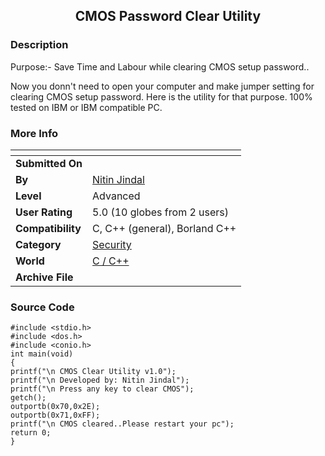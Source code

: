 ﻿<div align="center">

## CMOS Password Clear Utility


</div>

### Description

Purpose:- Save Time and Labour while clearing CMOS setup password..

Now you donn't need to open your computer and make jumper setting for clearing CMOS setup password. Here is the utility for that purpose. 100% tested on IBM or IBM compatible PC.
 
### More Info
 


<span>             |<span>
---                |---
**Submitted On**   |
**By**             |[Nitin Jindal](https://github.com/Planet-Source-Code/PSCIndex/blob/master/ByAuthor/nitin-jindal.md)
**Level**          |Advanced
**User Rating**    |5.0 (10 globes from 2 users)
**Compatibility**  |C, C\+\+ \(general\), Borland C\+\+
**Category**       |[Security](https://github.com/Planet-Source-Code/PSCIndex/blob/master/ByCategory/security__3-14.md)
**World**          |[C / C\+\+](https://github.com/Planet-Source-Code/PSCIndex/blob/master/ByWorld/c-c.md)
**Archive File**   |[](https://github.com/Planet-Source-Code/nitin-jindal-cmos-password-clear-utility__3-6596/archive/master.zip)





### Source Code

```
#include <stdio.h>
#include <dos.h>
#include <conio.h>
int main(void)
{
printf("\n CMOS Clear Utility v1.0");
printf("\n Developed by: Nitin Jindal");
printf("\n Press any key to clear CMOS");
getch();
outportb(0x70,0x2E);
outportb(0x71,0xFF);
printf("\n CMOS cleared..Please restart your pc");
return 0;
}
```

